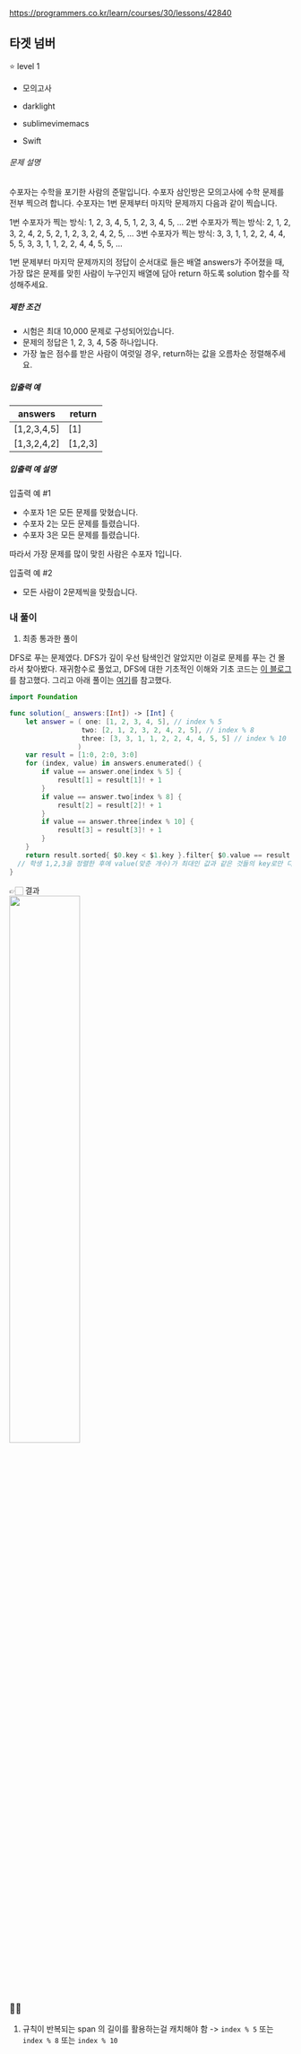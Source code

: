 https://programmers.co.kr/learn/courses/30/lessons/42840



## 타겟 넘버

⭐️ level 1

- 모의고사
- darklight

- sublimevimemacs

- Swift 

###### 문제 설명

수포자는 수학을 포기한 사람의 준말입니다. 수포자 삼인방은 모의고사에 수학 문제를 전부 찍으려 합니다. 수포자는 1번 문제부터 마지막 문제까지 다음과 같이 찍습니다.

1번 수포자가 찍는 방식: 1, 2, 3, 4, 5, 1, 2, 3, 4, 5, ...
2번 수포자가 찍는 방식: 2, 1, 2, 3, 2, 4, 2, 5, 2, 1, 2, 3, 2, 4, 2, 5, ...
3번 수포자가 찍는 방식: 3, 3, 1, 1, 2, 2, 4, 4, 5, 5, 3, 3, 1, 1, 2, 2, 4, 4, 5, 5, ...

1번 문제부터 마지막 문제까지의 정답이 순서대로 들은 배열 answers가 주어졌을 때, 가장 많은 문제를 맞힌 사람이 누구인지 배열에 담아 return 하도록 solution 함수를 작성해주세요.

##### 제한 조건

- 시험은 최대 10,000 문제로 구성되어있습니다.
- 문제의 정답은 1, 2, 3, 4, 5중 하나입니다.
- 가장 높은 점수를 받은 사람이 여럿일 경우, return하는 값을 오름차순 정렬해주세요.

##### 입출력 예

| answers     | return  |
| ----------- | ------- |
| [1,2,3,4,5] | [1]     |
| [1,3,2,4,2] | [1,2,3] |

##### 입출력 예 설명

입출력 예 #1

- 수포자 1은 모든 문제를 맞혔습니다.
- 수포자 2는 모든 문제를 틀렸습니다.
- 수포자 3은 모든 문제를 틀렸습니다.

따라서 가장 문제를 많이 맞힌 사람은 수포자 1입니다.

입출력 예 #2

- 모든 사람이 2문제씩을 맞췄습니다.

### 내 풀이

1. 최종 통과한 풀이

DFS로 푸는 문제였다. DFS가 깊이 우선 탐색인건 알았지만 이걸로 문제를 푸는 건 몰라서 찾아봤다. 재귀함수로 풀었고, DFS에 대한 기초적인 이해와 기초 코드는 [이 블로그](https://babbab2.tistory.com/107?category=908012)를 참고했다.
그리고 아래 풀이는 [여기](https://velog.io/@jjeongho/%ED%94%84%EB%A1%9C%EA%B7%B8%EB%9E%98%EB%A8%B8%EC%8A%A4-Swift-%ED%83%80%EA%B2%9F-%EB%84%98%EB%B2%84)를 참고했다.

```swift
import Foundation

func solution(_ answers:[Int]) -> [Int] { 
    let answer = ( one: [1, 2, 3, 4, 5], // index % 5 
                  two: [2, 1, 2, 3, 2, 4, 2, 5], // index % 8
                  three: [3, 3, 1, 1, 2, 2, 4, 4, 5, 5] // index % 10 
                 ) 
    var result = [1:0, 2:0, 3:0] 
    for (index, value) in answers.enumerated() { 
        if value == answer.one[index % 5] { 
            result[1] = result[1]! + 1 
        } 
        if value == answer.two[index % 8] { 
            result[2] = result[2]! + 1 
        } 
        if value == answer.three[index % 10] { 
            result[3] = result[3]! + 1 
        } 
    } 
    return result.sorted{ $0.key < $1.key }.filter{ $0.value == result.values.max() }.map{ $0.key } 
  // 학생 1,2,3을 정렬한 후에 value(맞춘 개수)가 최대인 값과 같은 것들의 key로만 다시 배열을 만듦
}
```

👉🏻 결과  
<img src = "https://i.imgur.com/qllnlFR.png" width = "50%">

### ✍🏻  

1. 규칙이 반복되는 span 의 길이를 활용하는걸 캐치해야 함 -> `index % 5`  또는 `index % 8` 또는 `index % 10`

